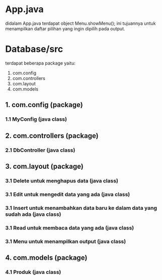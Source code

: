 # App.java
didalam App.java terdapat object
Menu.showMenu();
ini tujuannya untuk menampilkan daftar pilihan yang ingin dipilih pada output.

# Database/src
terdapat beberapa package yaitu:
1. com.config
2. com.controllers
3. com.layout
4. com.models

## 1. com.config (package)
### 1.1 MyConfig (java class)

## 2. com.controllers (package)
### 2.1 DbController (java class)

## 3. com.layout (package)
### 3.1 Delete untuk menghapus data (java class)
### 3.1 Edit untuk mengedit data yang ada (java class)
### 3.1 Insert untuk menambahkan data baru ke dalam data yang sudah ada (java class)
### 3.1 Read untuk membaca data yang ada (java class)
### 3.1 Menu untuk menampilkan output (java class)

## 4. com.models (package)
### 4.1 Produk (java class)
